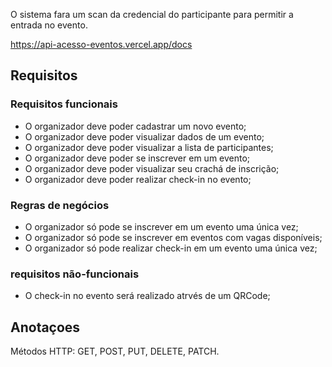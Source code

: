 O sistema fara um scan da credencial do participante para permitir a entrada no evento.

https://api-acesso-eventos.vercel.app/docs

## Requisitos


### Requisitos funcionais


- O organizador deve poder cadastrar um novo evento;
- O organizador deve poder visualizar dados de um evento;
- O organizador deve poder visualizar a lista de participantes;
- O organizador deve poder se inscrever em um evento;
- O organizador deve poder visualizar seu crachá de inscrição;
- O organizador deve poder realizar check-in no evento;

### Regras de negócios

- O organizador só pode se inscrever em um evento uma única vez;
- O organizador só pode se inscrever em eventos com vagas disponíveis;
- O organizador só pode realizar check-in em um evento uma única vez;

### requisitos não-funcionais

- O check-in no evento será realizado atrvés de um QRCode;


## Anotaçoes

Métodos HTTP: GET, POST, PUT, DELETE, PATCH.

